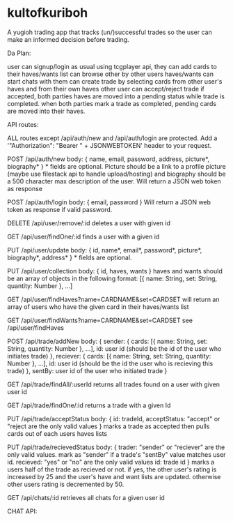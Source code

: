 # kultofkuriboh
A yugioh trading app that tracks (un/)successful trades so the user can make an informed decision before trading.


Da Plan:

user can signup/login as usual
using tcgplayer api, they can add cards to their haves/wants list
can browse other by other users haves/wants
can start chats with them
can create trade by selecting cards from other user's haves and from their own haves
other user can accept/reject trade
if accepted, both parties haves are moved into a pending status while trade is completed.
when both parties mark a trade as completed, pending cards are moved into their haves.

API routes:

ALL routes except /api/auth/new and /api/auth/login are protected. Add a '"Authorization": "Bearer " + JSONWEBTOKEN' header to your request. 


POST /api/auth/new
    body: {
        name,
        email,
        password,
        address,
        picture*,
        biography*
    }
    * fields are optional. Picture should be a link to a profile picture (maybe use filestack api to handle upload/hosting) and biography should be a 500 character max description of the user.
    Will return a JSON web token as response

POST /api/auth/login
    body: {
        email,
        password
    }
    Will return a JSON web token as response if valid password.

DELETE /api/user/remove/:id
    deletes a user with given id

GET /api/user/findOne/:id
    finds a user with a given id

PUT /api/user/update
    body: {
        id,
        name*,
        email*,
        password*,
        picture*,
        biography*,
        address*
    }
    * fields are optional.

PUT /api/user/collection
    body: {
            id,
            haves,
            wants
        }
        haves and wants should be an array of objects in the following format: 
        [{
            name: String,
            set: String,
            quantity: Number
        }, ...]


GET /api/user/findHaves?name=CARDNAME&set=CARDSET
    will return an array of users who have the given card in their haves/wants list

GET /api/user/findWants?name=CARDNAME&set=CARDSET
    see /api/user/findHaves

POST /api/trade/addNew
    body: {
        sender: {
            cards: [{
                name: String,
                set: String,
                quantity: Number
            }, ...],
            id: user id (should be the id of the user who initiates trade)
        },
        reciever: {
            cards: [{
                name: String,
                set: String,
                quantity: Number
            }, ...],
            id: user id (should be the id the user who is recieving this trade)
        },
        sentBy: user id of the user who initiated trade
    }

GET /api/trade/findAll/:userId
    returns all trades found on a user with given user id

GET /api/trade/findOne/:id 
    returns a trade with a given Id

PUT /api/trade/acceptStatus
    body: {
        id: tradeId,
        acceptStatus: "accept" or "reject are the only valid values
    }
    marks a trade as accepted then pulls cards out of each users haves lists

PUT /api/trade/recievedStatus
    body: {
        trader: "sender" or "reciever" are the only valid values. mark as "sender" if a trade's "sentBy" value matches user id.
        recieved: "yes" or "no" are the only valid values
        id: trade id
    }
    marks a users half of the trade as recieved or not. if yes, the other user's rating is increased by 25 and the user's have and want lists are updated. otherwise other users rating is decremented by 50.

GET /api/chats/:id
    retrieves all chats for a given user id



CHAT API:

    Socket.IO events:
        Emitted from front end:
        connectUser: pass in the userId to add the users socket to the server
        newMessage: pass in an object as follows: {
            to: <target User Id>,
            from: <sender User Id>,
            userInfo: {
                picture: <sender picture>,
                name: <sender name>
            },
            message: <message to send>
        }
                    Note: The reason for sending userInfo along with userId is so that the server does not have to query the database for every message sent.
        
        Listen for these events:
        error: Something went wrong. Will return the error object.
        newMessage: a new message recieved from another user. will be in the format: {
            userInfo: {
                picture: <link to user picture>,
                name: <user's name>
            },
            message: <recieved message>
        }
